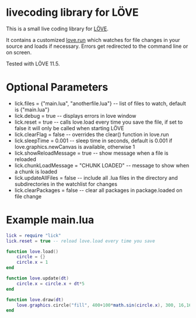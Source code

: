 # livecoding library for LÖVE

This is a small live coding library for [LÖVE](https://love2d.org). 

It contains a customized [love.run](https://love2d.org/wiki/love.run) which watches for file changes in your source and loads if necessary. Errors get redirected to the command line or on screen.

Tested with LÖVE 11.5.

# Optional Parameters
* lick.files = {"main.lua", "anotherfile.lua"} -- list of files to watch, default is {"main.lua"}
* lick.debug = true -- displays errors in love window
* lick.reset = true -- calls love.load every time you save the file, if set to false it will only be called when starting LÖVE
* lick.clearFlag = false -- overrides the clear() function in love.run
* lick.sleepTime = 0.001 -- sleep time in seconds, default is 0.001 if love.graphics.newCanvas is available, otherwise 1
* lick.showReloadMessage = true -- show message when a file is reloaded
* lick.chunkLoadMessage = "CHUNK LOADED" -- message to show when a chunk is loaded
* lick.updateAllFiles = false -- include all .lua files in the directory and subdirectories in the watchlist for changes
* lick.clearPackages = false -- clear all packages in package.loaded on file change

# Example main.lua
```Lua
lick = require "lick"
lick.reset = true -- reload love.load every time you save

function love.load()
    circle = {}
    circle.x = 1
end

function love.update(dt)
    circle.x = circle.x + dt*5
end

function love.draw(dt)
    love.graphics.circle("fill", 400+100*math.sin(circle.x), 300, 16,16)
end
```